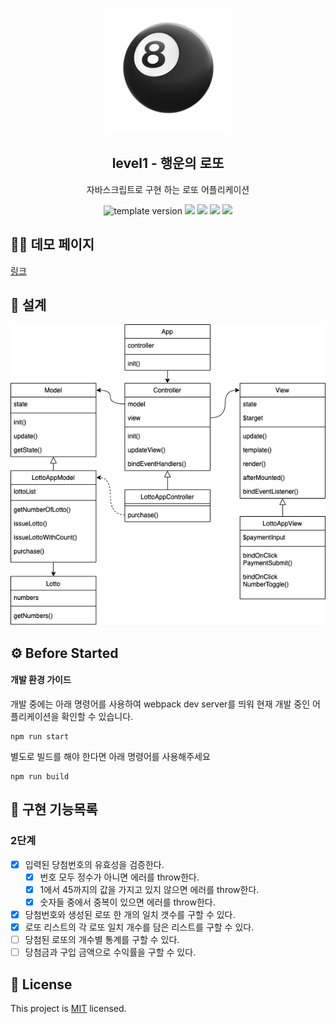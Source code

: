 <p align="middle" >
  <img width="200px;" src="./images/lotto_ball.png"/>
</p>
<h2 align="middle">level1 - 행운의 로또</h2>
<p align="middle">자바스크립트로 구현 하는 로또 어플리케이션</p>
<p align="middle">
  <img src="https://img.shields.io/badge/version-1.0.0-blue?style=flat-square" alt="template version"/>
  <img src="https://img.shields.io/badge/language-html-red.svg?style=flat-square"/>
  <img src="https://img.shields.io/badge/language-css-blue.svg?style=flat-square"/>
  <img src="https://img.shields.io/badge/language-js-yellow.svg?style=flat-square"/>
  <img src="https://img.shields.io/badge/license-MIT-brightgreen.svg?style=flat-square"/>
</p>

## 🧑‍💻 데모 페이지

[링크](http://woojeongmin.com/javascript-lotto/)

## 🔎 설계

![javascript lotto modeling](./javascript-lotto-modeling.png)

## ⚙️ Before Started

#### 개발 환경 가이드

개발 중에는 아래 명령어를 사용하여 webpack dev server를 띄워 현재 개발 중인 어플리케이션을 확인할 수 있습니다.

```
npm run start
```

별도로 빌드를 해야 한다면 아래 명령어를 사용해주세요

```
npm run build
```

## 🎯 구현 기능목록

### 2단계

- [x] 입력된 당첨번호의 유효성을 검증한다.
  - [x] 번호 모두 정수가 아니면 에러를 throw한다.
  - [x] 1에서 45까지의 값을 가지고 있지 않으면 에러를 throw한다.
  - [x] 숫자들 중에서 중복이 있으면 에러를 throw한다.
- [x] 당첨번호와 생성된 로또 한 개의 일치 갯수를 구할 수 있다.
- [x] 로또 리스트의 각 로또 일치 개수를 담은 리스트를 구할 수 있다.
- [ ] 당첨된 로또의 개수별 통계를 구할 수 있다.
- [ ] 당첨금과 구입 금액으로 수익률을 구할 수 있다.

## 📝 License

This project is [MIT](https://github.com/woowacourse/javascript-lotto/blob/main/LICENSE) licensed.

